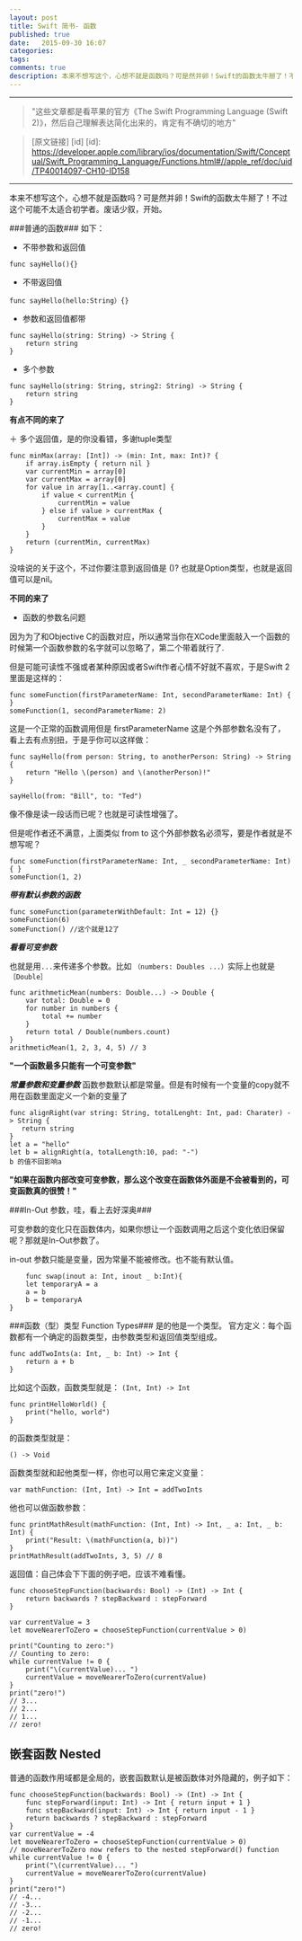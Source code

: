```yaml
---
layout: post
title: Swift 简书- 函数
published: true
date:   2015-09-30 16:07
categories:
tags:
comments: true
description: 本来不想写这个，心想不就是函数吗？可是然并卵！Swift的函数太牛掰了！不过这个可能不太适合初学者。废话少叙，开始。
---
```


-------------------------
> "这些文章都是看苹果的官方《The Swift Programming Language (Swift 2)》，然后自己理解表达简化出来的，肯定有不确切的地方"

>[原文链接] [id] 
[id]: https://developer.apple.com/library/ios/documentation/Swift/Conceptual/Swift_Programming_Language/Functions.html#//apple_ref/doc/uid/TP40014097-CH10-ID158 

------------------


本来不想写这个，心想不就是函数吗？可是然并卵！Swift的函数太牛掰了！不过这个可能不太适合初学者。废话少叙，开始。

###普通的函数###
如下：

+ 不带参数和返回值

```
func sayHello(){}

```
+ 不带返回值

```
func sayHello(hello:String）{}
```
+ 参数和返回值都带

```
func sayHello(string: String) -> String {
    return string
}
```
+ 多个参数

```
func sayHello(string: String, string2: String) -> String {
    return string
}
```
**有点不同的来了**

＋ 多个返回值，是的你没看错，多谢tuple类型

```
func minMax(array: [Int]) -> (min: Int, max: Int)? {
    if array.isEmpty { return nil }
    var currentMin = array[0]
    var currentMax = array[0]
    for value in array[1..<array.count] {
        if value < currentMin {
            currentMin = value
        } else if value > currentMax {
            currentMax = value
        }
    }
    return (currentMin, currentMax)
}
```
没啥说的关于这个，不过你要注意到返回值是 ()? 也就是Option类型，也就是返回值可以是nil。

**不同的来了**

+ 函数的参数名问题

因为为了和Objective C的函数对应，所以通常当你在XCode里面敲入一个函数的时候第一个函数参数的名字就可以忽略了，第二个带着就行了. 

但是可能可读性不强或者某种原因或者Swift作者心情不好就不喜欢，于是Swift 2 里面是这样的：

```
func someFunction(firstParameterName: Int, secondParameterName: Int) {
}
someFunction(1, secondParameterName: 2)
```
这是一个正常的函数调用但是 firstParameterName 这是个外部参数名没有了，看上去有点别扭，于是乎你可以这样做：


```
func sayHello(from person: String, to anotherPerson: String) -> String {
    return "Hello \(person) and \(anotherPerson)!"
}

sayHello(from: "Bill", to: "Ted")
```
像不像是读一段话而已呢？也就是可读性增强了。 

但是呢作者还不满意，上面类似 from to 这个外部参数名必须写，要是作者就是不想写呢？

```
func someFunction(firstParameterName: Int, _ secondParameterName: Int) { }
someFunction(1, 2)
```
***带有默认参数的函数***

```
func someFunction(parameterWithDefault: Int = 12) {}
someFunction(6) 
someFunction() //这个就是12了
```
***看看可变参数***

也就是用```...```来传递多个参数。比如 ```（numbers: Doubles ...）```实际上也就是```［Double］```

```
func arithmeticMean(numbers: Double...) -> Double {
    var total: Double = 0
    for number in numbers {
        total += number
    }
    return total / Double(numbers.count)
}
arithmeticMean(1, 2, 3, 4, 5) // 3
```
**"一个函数最多只能有一个可变参数"**

***常量参数和变量参数***
函数参数默认都是常量。但是有时候有一个变量的copy就不用在函数里面定义一个新的变量了

```
func alignRight(var string: String, totalLenght: Int, pad: Charater) -> String {
   return string
}
let a = "hello"
let b = alignRight(a, totalLength:10, pad: "-") 
b 的值不回影响a
```

**"如果在函数内部改变可变参数，那么这个改变在函数体外面是不会被看到的，可变函数真的很赞！"**


###In-Out 参数，哇，看上去好深奥###

可变参数的变化只在函数体内，如果你想让一个函数调用之后这个变化依旧保留呢？那就是In-Out参数了。

in-out 参数只能是变量，因为常量不能被修改。也不能有默认值。

```
	func swap(inout a: Int, inout _ b:Int){
    let temporaryA = a
    a = b
    b = temporaryA
}
```

###函数（型）类型 Function Types###
是的他是一个类型。
官方定义：每个函数都有一个确定的函数类型，由参数类型和返回值类型组成。

```
func addTwoInts(a: Int, _ b: Int) -> Int {
    return a + b
}
```

比如这个函数，函数类型就是：  ```(Int, Int) -> Int```
```
func printHelloWorld() {
    print("hello, world")
}
```

的函数类型就是：
```
() -> Void
```
函数类型就和起他类型一样，你也可以用它来定义变量：
```
var mathFunction: (Int, Int) -> Int = addTwoInts
```

他也可以做函数参数：

```
func printMathResult(mathFunction: (Int, Int) -> Int, _ a: Int, _ b: Int) {
    print("Result: \(mathFunction(a, b))")
}
printMathResult(addTwoInts, 3, 5) // 8
```

返回值：自己体会下下面的例子吧，应该不难看懂。

```
func chooseStepFunction(backwards: Bool) -> (Int) -> Int {
    return backwards ? stepBackward : stepForward
}

var currentValue = 3
let moveNearerToZero = chooseStepFunction(currentValue > 0)

print("Counting to zero:")
// Counting to zero:
while currentValue != 0 {
    print("\(currentValue)... ")
    currentValue = moveNearerToZero(currentValue)
}
print("zero!")
// 3...
// 2...
// 1...
// zero!

```

## 嵌套函数 Nested ## 

普通的函数作用域都是全局的，嵌套函数默认是被函数体对外隐藏的，例子如下：

```
func chooseStepFunction(backwards: Bool) -> (Int) -> Int {
    func stepForward(input: Int) -> Int { return input + 1 }
    func stepBackward(input: Int) -> Int { return input - 1 }
    return backwards ? stepBackward : stepForward
}
var currentValue = -4
let moveNearerToZero = chooseStepFunction(currentValue > 0)
// moveNearerToZero now refers to the nested stepForward() function
while currentValue != 0 {
    print("\(currentValue)... ")
    currentValue = moveNearerToZero(currentValue)
}
print("zero!")
// -4...
// -3...
// -2...
// -1...
// zero!
```